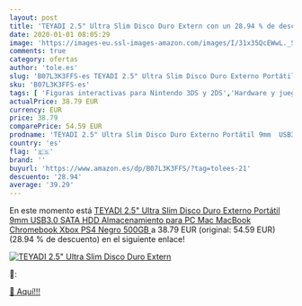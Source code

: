 ```yaml
---
layout: post
title: 'TEYADI 2.5" Ultra Slim Disco Duro Extern con un 28.94 % de descuento'
date: 2020-01-01 08:05:29
image: 'https://images-eu.ssl-images-amazon.com/images/I/31x35QcEWwL._SL400_.jpg'
comments: true
category: ofertas
author: 'tole.es'
slug: 'B07L3K3FFS-es TEYADI 2.5" Ultra Slim Disco Duro Externo Portátil 9mm...'
sku: 'B07L3K3FFS-es'
tags: [ 'Figuras interactivas para Nintendo 3DS y 2DS','Hardware y juegos para Nintendo 3DS y 2DS','Hardware y juegos para Nintendo Switch','Juegos para Nintendo Switch','Sistemas precursores y micro consolas','Videojuegos','ps4','xbox', ]
actualPrice: 38.79 EUR
currency: EUR
price: 38.79
comparePrice: 54.59 EUR
prodname: 'TEYADI 2.5" Ultra Slim Disco Duro Externo Portátil 9mm  USB3.0 SATA HDD Almacenamiento para PC  Mac  MacBook  Chromebook  Xbox  PS4  Negro   500GB '
country: 'es'
flag: '🇪🇸'
brand: ''
buyurl: 'https://www.amazon.es/dp/B07L3K3FFS/?tag=tolees-21'
descuento: '28.94'
average: '39.29'
---
```


En este momento está [TEYADI 2.5" Ultra Slim Disco Duro Externo Portátil 9mm  USB3.0 SATA HDD Almacenamiento para PC  Mac  MacBook  Chromebook  Xbox  PS4  Negro   500GB ](https://www.amazon.es/dp/B07L3K3FFS/?tag=tolees-21) a 38.79 EUR (original: 54.59 EUR) (28.94 %  de descuento) en el siguiente enlace!

[![TEYADI 2.5" Ultra Slim Disco Duro Extern](https://images-eu.ssl-images-amazon.com/images/I/31x35QcEWwL._SL400_.jpg)](https://www.amazon.es/dp/B07L3K3FFS/?tag=tolees-21)

🔎:


[🛒 Aquí!!!](https://www.amazon.es/dp/B07L3K3FFS/?tag=tolees-21)
